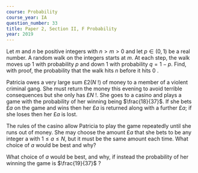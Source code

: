 ```yaml
---
course: Probability
course_year: IA
question_number: 33
title: Paper 2, Section II, F Probability
year: 2019
---
```




Let $m$ and $n$ be positive integers with $n>m>0$ and let $p \in(0,1)$ be a real number. A random walk on the integers starts at $m$. At each step, the walk moves up 1 with probability $p$ and down 1 with probability $q=1-p$. Find, with proof, the probability that the walk hits $n$ before it hits 0 .

Patricia owes a very large sum $£ 2(N$ !) of money to a member of a violent criminal gang. She must return the money this evening to avoid terrible consequences but she only has $£ N$ !. She goes to a casino and plays a game with the probability of her winning being $\frac{18}{37}$. If she bets $£ a$ on the game and wins then her $£ a$ is returned along with a further $£ a$; if she loses then her $£ a$ is lost.

The rules of the casino allow Patricia to play the game repeatedly until she runs out of money. She may choose the amount $£ a$ that she bets to be any integer a with $1 \leqslant a \leqslant N$, but it must be the same amount each time. What choice of $a$ would be best and why?

What choice of $a$ would be best, and why, if instead the probability of her winning the game is $\frac{19}{37}$ ?
